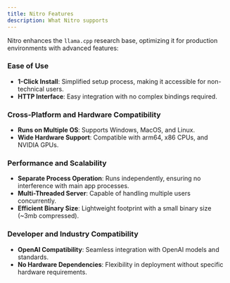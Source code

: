 ```yaml
---
title: Nitro Features 
description: What Nitro supports
---
```


Nitro enhances the `llama.cpp` research base, optimizing it for production environments with advanced features:

### Ease of Use
- **1-Click Install**: Simplified setup process, making it accessible for non-technical users.
- **HTTP Interface**: Easy integration with no complex bindings required.

### Cross-Platform and Hardware Compatibility
- **Runs on Multiple OS**: Supports Windows, MacOS, and Linux.
- **Wide Hardware Support**: Compatible with arm64, x86 CPUs, and NVIDIA GPUs.

### Performance and Scalability
- **Separate Process Operation**: Runs independently, ensuring no interference with main app processes.
- **Multi-Threaded Server**: Capable of handling multiple users concurrently.
- **Efficient Binary Size**: Lightweight footprint with a small binary size (~3mb compressed).

### Developer and Industry Compatibility
- **OpenAI Compatibility**: Seamless integration with OpenAI models and standards.
- **No Hardware Dependencies**: Flexibility in deployment without specific hardware requirements.
